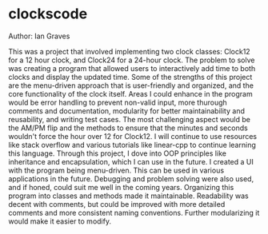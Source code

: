 # clockscode

Author: Ian Graves

This was a project that involved implementing two clock classes: Clock12 for a 12 hour clock, and Clock24 for a 24-hour clock. The problem to solve was creating a program that allowed users to interactively add time to both clocks and display the updated time. Some of the strengths of this project are the menu-driven approach that is user-friendly and organized, and the core functionality of the clock itself. Areas I could enhance in the program would be error handling to prevent non-valid input, more thurough comments and documentation, modularity for better maintainability and reusability, and writing test cases. The most challenging aspect would be the AM/PM flip and the methods to ensure that the minutes and seconds wouldn't force the hour over 12 for Clock12. I will continue to use resources like stack overflow and various tutorials like linear-cpp to continue learning this language. 
Through this project, I dove into OOP principles like inheritance and encapsulation, which I can use in the future. I created a UI with the program being menu-driven. This can be used in various applications in the future. Debugging and problem solving were also used, and if honed, could suit me well in the coming years. Organizing this program into classes and methods made it maintainable. Readability was decent with comments, but could be improved with more detailed comments and more consistent naming conventions. Further modularizing it would make it easier to modify.
